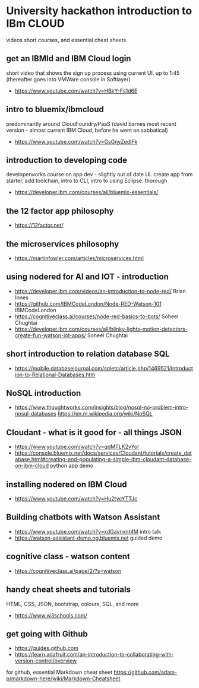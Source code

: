 # University hackathon introduction to IBm CLOUD
videos short courses, and essential cheat sheets

## get an IBMId and IBM Cloud login
short video that shows the sign up process using current UI. up to 1:45 (thereafter goes into VMWare console in Softlayer)
+ https://www.youtube.com/watch?v=HBkY-Fs1d6E

## intro to bluemix/ibmcloud 
predominantly around CloudFoundry/PaaS (david barnes most recent version - almost current IBM Cloud, before he went on sabbatical)
+ https://www.youtube.com/watch?v=GsGnyZedlFk

## introduction to developing code
developerworks course on app dev - slightly out of date UI. create app from starter, add toolchain, intro to CLI, intro to using Eclipse.  thorough
+ https://developer.ibm.com/courses/all/bluemix-essentials/

## the 12 factor app philosophy
+ https://12factor.net/

## the microservices philosophy
+ https://martinfowler.com/articles/microservices.html

## using nodered for AI and IOT - introduction
+ https://developer.ibm.com/videos/an-introduction-to-node-red/ Brian Innes
+ https://github.com/IBMCodeLondon/Node-RED-Watson-101 IBMCodeLondon
+ https://cognitiveclass.ai/courses/node-red-basics-to-bots/ Soheel Chughtai
+ https://developer.ibm.com/courses/all/blinky-lights-motion-detectors-create-fun-watson-iot-apps/   Soheel Chughtai

## short introduction to relation database SQL
+ https://mobile.databasejournal.com/sqletc/article.php/1469521/Introduction-to-Relational-Databases.htm

## NoSQL introduction
+ https://www.thoughtworks.com/insights/blog/nosql-no-problem-intro-nosql-databases
https://en.m.wikipedia.org/wiki/NoSQL

## Cloudant - what is it good for - all things JSON
+ https://www.youtube.com/watch?v=qdMTLK2vYoI
+ https://console.bluemix.net/docs/services/Cloudant/tutorials/create_database.html#creating-and-populating-a-simple-ibm-cloudant-database-on-ibm-cloud  python app demo

## installing nodered on IBM Cloud
+ https://www.youtube.com/watch?v=Hu2tycYTTJc

## Building chatbots with Watson Assistant
+ https://www.youtube.com/watch?v=xdGaynxnt4M intro talk
+ https://watson-assistant-demo.ng.bluemix.net guided demo

## cognitive class - watson content
+ https://cognitiveclass.ai/page/2/?s=watson

## handy cheat sheets and tutorials
HTML, CSS, JSON, bootstrap, colours, SQL, and more
+ https://www.w3schools.com/ 

## get going with Github
+ https://guides.github.com
+ https://learn.adafruit.com/an-introduction-to-collaborating-with-version-control/overview

for github, essential Markdown cheat sheet
https://github.com/adam-p/markdown-here/wiki/Markdown-Cheatsheet

